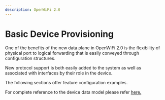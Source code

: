 ```yaml
---
description: OpenWiFi 2.0
---
```


# Basic Device Provisioning

One of the benefits of the new data plane in OpenWiFi 2.0 is the flexibility of physical port to logical forwarding that is easily conveyed through configuration structures.

New protocol support is both easily added to the system as well as associated with interfaces by their role in the device. 

The following sections offer feature configuration examples. 

For complete reference to the device data model please refer [here.](../../provisioning/data-model-introduction.md) 

